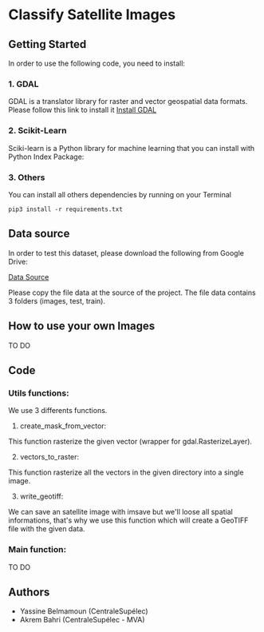 # Classify Satellite Images

## Getting Started

In order to use the following code, you need to install:

### 1. GDAL

GDAL is a translator library for raster and vector geospatial data formats.
Please follow this link to install it [Install GDAL](https://trac.osgeo.org/gdal/wiki/GdalOgrInPython)

### 2. Scikit-Learn

Sciki-learn is a Python library for machine learning that you can install with Python Index Package:

### 3. Others

You can install all others dependencies by running on your Terminal

```
pip3 install -r requirements.txt
```

## Data source

In order to test this dataset, please download the following from Google Drive:

[Data Source](https://drive.google.com/open?id=1VzEmH4ex36sbYDWDAf2M2eY-tcjsH2lD)

Please copy the file data at the source of the project.
The file data contains 3 folders (images, test, train).


## How to use your own Images

TO DO

## Code

### Utils functions:

We use 3 differents functions.

1. create_mask_from_vector:

This function rasterize the given vector (wrapper for gdal.RasterizeLayer). 

2. vectors_to_raster:

This function rasterize all the vectors in the given directory into a single image.

3. write_geotiff:

We can save an satellite image with imsave but we'll loose all spatial informations, that's why we use this function which will create a GeoTIFF file with the given data.


### Main function:

TO DO
## Authors

* Yassine Belmamoun (CentraleSupélec)
* Akrem Bahri (CentraleSupélec - MVA)
